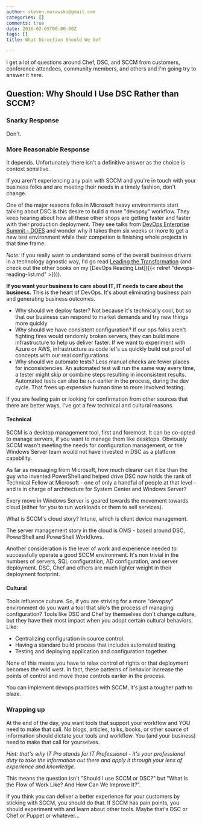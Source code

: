 ```yaml
---
author: steven.murawski@gmail.com
categories: []
comments: true
date: 2016-02-05T00:00:00Z
tags: []
title: What Direction Should We Go?

---
```


I get a lot of questions around Chef, DSC, and SCCM from customers, conference attendees, community members, and others and I'm going try to answer it here.

## Question: Why Should I Use DSC Rather than SCCM?

### Snarky Response

Don't.

### More Reasonable Response

It depends.  Unfortunately there isn't a definitive answer as the choice is context sensitive.

If you aren't experiencing any pain with SCCM and you're in touch with your business folks and are meeting their needs in a timely fashion, don't change.

One of the major reasons folks in Microsoft heavy environments start talking about DSC is this desire to build a more "devopsy" workflow.  They keep hearing about how all these other shops are getting faster and faster with their production deployment.  They see talks from [DevOps Enterprise Summit - DOES](https://www.youtube.com/playlist?list=PLGnigCNRJjp5zA02HfuXcr_847VogTYF-) and wonder why it takes them six weeks or more to get a new test environment while their competion is finishing whole projects in that time frame.

*Note:*
If you really want to understand some of the overall business drivers in a technology agnostic way, I'd go read [Leading the Transformation](http://www.amazon.com/Leading-Transformation-Applying-DevOps-Principles-ebook/dp/B012P0D4YG) (and check out the other books on my [DevOps Reading List]({{< relref "devops-reading-list.md" >}})).

**If you want your business to care about IT, IT needs to care about the business.**  This is the heart of DevOps.  It's about eliminating business pain and generating business outcomes.

* Why should we deploy faster?  Not because it's technically cool, but so that our business can respond to market demands and try new things more quickly
* Why should we have consistent configuration?  If our ops folks aren't fighting fires would randomly broken servers, they can build more infrastructure to help us deliver faster.  If we want to experiment with Azure or AWS, infrastructure as code let's us quickly build out proof of concepts with our real configurations.
* Why should we automate tests?  Less manual checks are fewer places for inconsistencies.  An automated test will run the same way every time, a tester might skip or combine steps resulting in inconsistent results.  Automated tests can also be run earlier in the process, during the dev cycle.  That frees up expensive human time to more involved testing.

If you are feeling pain or looking for confirmation from other sources that there are better ways, I've got a few technical and cultural reasons.

#### Technical

SCCM is a desktop management tool, first and foremost.  It can be co-opted to manage servers, if you want to manage them like desktops.  Obviously SCCM wasn't meeting the needs for configuration management, or the Windows Server team would not have invested in DSC as a platform capability.

As far as messaging from Microsoft, how much clearer can it be than the guy who invented PowerShell and helped drive DSC now holds the rank of Technical Fellow at Microsoft - one of only a handful of people at that level - and is in charge of architecture for System Center and Windows Server?

Every move in Windows Server is geared towards the movement towards cloud (either for you to run workloads or them to sell services).

What is SCCM's cloud story?  Intune, which is client device management.

The server management story in the cloud is OMS - based around DSC, PowerShell and PowerShell Workflows.

Another consideration is the level of work and experience needed to successfully operate a good SCCM environment.  It's non trivial in the numbers of servers, SQL configuration, AD configuration, and server deployment.  DSC, Chef and others are much lighter weight in their deployment footprint.

#### Cultural

Tools influence culture.  So, if you are striving for a more "devopsy" environment do you want a tool that silo's the process of managing configuration?  Tools like DSC and Chef by themselves don't change culture, but they have their most impact when you adopt certain cultural behaviors. Like:

* Centralizing configuration in source control.
* Having a standard build process that includes automated testing
* Testing and deploying application and configuration together

None of this means you have to relax control of rights or that deployment becomes the wild west.  In fact, these patterns of behavior increase the points of control and move those controls earlier in the process.

You can implement devops practices with SCCM, it's just a tougher path to blaze.

### Wrapping up

At the end of the day, you want tools that support your workflow and YOU need to make that call.  No blogs, articles, talks, books, or other source of information should dictate your tools and workflow.  You (and your business) need to make that call for yourselves.  

*Hint: that's why IT Pro stands for IT Professional - it's your professional duty to take the information out there and apply it through your lens of experience and knowledge.*

This means the question isn't "Should I use SCCM or DSC?" but "What Is the Flow of Work Like? And How Can We Improve It?".

If you think you can deliver a better experience for your customers by sticking with SCCM, you should do that.  If SCCM has pain points, you should experiment with and learn about other tools.  Maybe that's DSC or Chef or Puppet or whatever...
